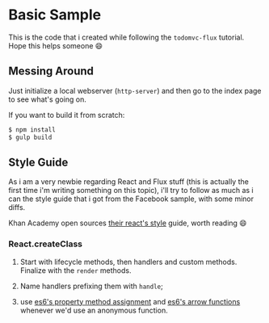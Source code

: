 # Basic Sample

This is the code that i created while following the `todomvc-flux` tutorial. Hope this helps someone :smile:

## Messing Around

Just initialize a local webserver (`http-server`) and then go to the index page to see what's going on.

If you want to build it from scratch:

```sh
$ npm install
$ gulp build
```

## Style Guide

As i am a very newbie regarding React and Flux stuff (this is actually the first time i'm writing something on this topic), i'll try to follow as much as i can the style guide that i got from the Facebook sample, with some minor diffs.

Khan Academy open sources [their react's style](https://sites.google.com/a/khanacademy.org/forge/for-developers/styleguide/react) guide, worth reading :smile:

### React.createClass

1. Start with lifecycle methods, then handlers and custom methods. Finalize with the `render` methods.

2. Name handlers prefixing them with `handle`;

3. use [es6's property method assignment](https://github.com/google/traceur-compiler/wiki/LanguageFeatures#property-method-assignment) and [es6's arrow functions](https://github.com/google/traceur-compiler/wiki/LanguageFeatures#arrow-functions) whenever we'd use an anonymous function.


